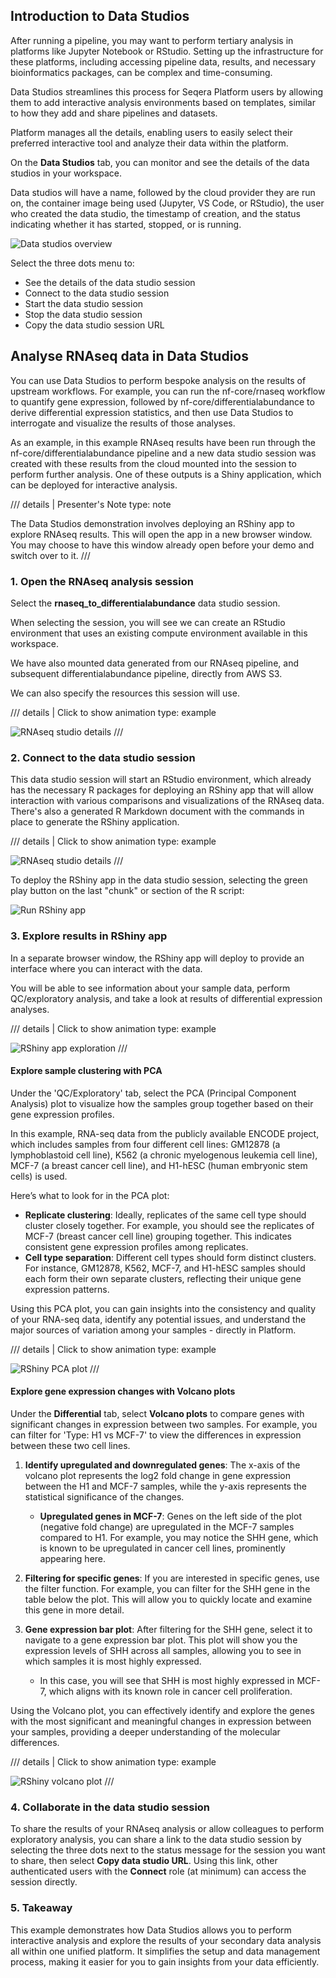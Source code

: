 ## Introduction to Data Studios

After running a pipeline, you may want to perform tertiary analysis in platforms like Jupyter Notebook or RStudio. Setting up the infrastructure for these platforms, including accessing pipeline data, results, and necessary bioinformatics packages, can be complex and time-consuming.

Data Studios streamlines this process for Seqera Platform users by allowing them to add interactive analysis environments based on templates, similar to how they add and share pipelines and datasets.

Platform manages all the details, enabling users to easily select their preferred interactive tool and analyze their data within the platform.

On the **Data Studios** tab, you can monitor and see the details of the data studios in your workspace.

Data studios will have a name, followed by the cloud provider they are run on, the container image being used (Jupyter, VS Code, or RStudio), the user who created the data studio, the timestamp of creation, and the status indicating whether it has started, stopped, or is running. 

![Data studios overview](./assets/data-studios-overview.png)

Select the three dots menu to:

- See the details of the data studio session
- Connect to the data studio session
- Start the data studio session
- Stop the data studio session
- Copy the data studio session URL

## Analyse RNAseq data in Data Studios

You can use Data Studios to perform bespoke analysis on the results of upstream workflows. For example, you can run the nf-core/rnaseq workflow to quantify gene expression, followed by nf-core/differentialabundance to derive differential expression statistics, and then use Data Studios to interrogate and visualize the results of those analyses. 

As an example, in this example RNAseq results have been run through the nf-core/differentialabundance pipeline and a new data studio session was created with these results from the cloud mounted into the session to perform further analysis. One of these outputs is a Shiny application, which can be deployed for interactive analysis.


/// details | Presenter's Note
        type: note   

The Data Studios demonstration involves deploying an RShiny app to explore RNAseq results. This will open the app in a new browser window. You may choose to have this window already open before your demo and switch over to it.
///

### 1. Open the RNAseq analysis session

Select the **rnaseq_to_differentialabundance** data studio session.

When selecting the session, you will see we can create an RStudio environment that uses an existing compute environment available in this workspace. 

We have also mounted data generated from our RNAseq pipeline, and subsequent differentialabundance pipeline, directly from AWS S3. 

We can also specify the resources this session will use. 

/// details | Click to show animation
    type: example

![RNAseq studio details](assets/rnaseq-diffab-studio-details.gif)
///

### 2. Connect to the data studio session

This data studio session will start an RStudio environment, which already has the necessary R packages for deploying an RShiny app that will allow interaction with various comparisons and visualizations of the RNAseq data. There's also a generated R Markdown document with the commands in place to generate the RShiny application.


/// details | Click to show animation
    type: example

![RNAseq studio details](assets/rnaseq-diffab-studio-details.gif)
///

To deploy the RShiny app in the data studio session, selecting the green play button on the last "chunk" or section of the R script:

![Run RShiny app](./assets/rnaseq-diffab-run-rshiny-app.png)


### 3. Explore results in RShiny app

In a separate browser window, the RShiny app will deploy to provide an interface where you can interact with the data.

You will be able to see information about your sample data, perform QC/exploratory analysis, and take a look at results of differential expression analyses.

/// details | Click to show animation
    type: example

![RShiny app exploration](assets/rnaseq-diffab-rshiny-app-explore.gif)
///

#### Explore sample clustering with PCA

Under the 'QC/Exploratory' tab, select the PCA (Principal Component Analysis) plot to visualize how the samples group together based on their gene expression profiles.

In this example, RNA-seq data from the publicly available ENCODE project, which includes samples from four different cell lines: GM12878 (a lymphoblastoid cell line), K562 (a chronic myelogenous leukemia cell line), MCF-7 (a breast cancer cell line), and H1-hESC (human embryonic stem cells) is used.

Here’s what to look for in the PCA plot:

- **Replicate clustering**: Ideally, replicates of the same cell type should cluster closely together. For example, you should see the replicates of MCF-7 (breast cancer cell line) grouping together. This indicates consistent gene expression profiles among replicates.
- **Cell type separation**: Different cell types should form distinct clusters. For instance, GM12878, K562, MCF-7, and H1-hESC samples should each form their own separate clusters, reflecting their unique gene expression patterns.

Using this PCA plot, you can gain insights into the consistency and quality of your RNA-seq data, identify any potential issues, and understand the major sources of variation among your samples - directly in Platform.

/// details | Click to show animation
    type: example

![RShiny PCA plot](assets/rnaseq-diffab-rshiny-pca-plot.gif)
///

#### Explore gene expression changes with Volcano plots 

Under the **Differential** tab, select **Volcano plots** to compare genes with significant changes in expression between two samples. For example, you can filter for 'Type: H1 vs MCF-7' to view the differences in expression between these two cell lines.

1. **Identify upregulated and downregulated genes**: The x-axis of the volcano plot represents the log2 fold change in gene expression between the H1 and MCF-7 samples, while the y-axis represents the statistical significance of the changes.

    - **Upregulated genes in MCF-7**: Genes on the left side of the plot (negative fold change) are upregulated in the MCF-7 samples compared to H1. For example, you may notice the SHH gene, which is known to be upregulated in cancer cell lines, prominently appearing here.

2. **Filtering for specific genes**: If you are interested in specific genes, use the filter function. For example, you can filter for the SHH gene in the table below the plot. This will allow you to quickly locate and examine this gene in more detail.
3. **Gene expression bar plot**: After filtering for the SHH gene, select it to navigate to a gene expression bar plot. This plot will show you the expression levels of SHH across all samples, allowing you to see in which samples it is most highly expressed.

    - In this case, you will see that SHH is most highly expressed in MCF-7, which aligns with its known role in cancer cell proliferation.

Using the Volcano plot, you can effectively identify and explore the genes with the most significant and meaningful changes in expression between your samples, providing a deeper understanding of the molecular differences.

/// details | Click to show animation
    type: example

![RShiny volcano plot](assets/rnaseq-diffab-rshiny-volcano-plot.gif)
///

### 4. Collaborate in the data studio session

To share the results of your RNAseq analysis or allow colleagues to perform exploratory analysis, you can share a link to the data studio session by selecting the three dots next to the status message for the session you want to share, then select **Copy data studio URL**. Using this link, other authenticated users with the **Connect** role (at minimum) can access the session directly.

### 5. Takeaway

This example demonstrates how Data Studios allows you to perform interactive analysis and explore the results of your secondary data analysis all within one unified platform. It simplifies the setup and data management process, making it easier for you to gain insights from your data efficiently.
